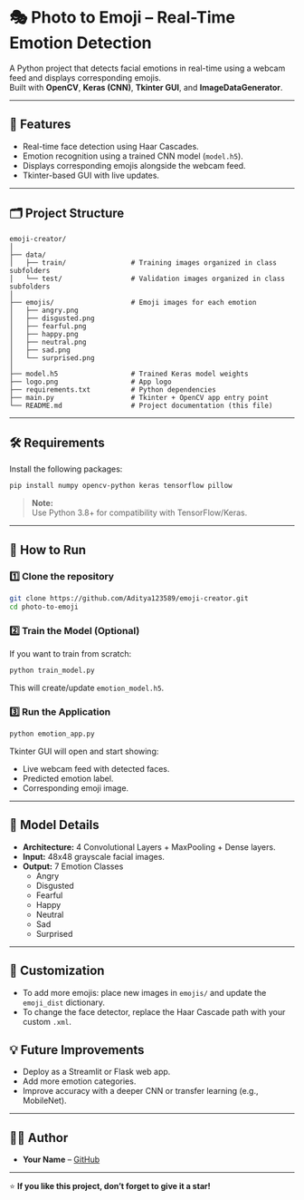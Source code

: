 # 🎭 Photo to Emoji – Real-Time Emotion Detection

A Python project that detects facial emotions in real-time using a webcam feed and displays corresponding emojis.  
Built with **OpenCV**, **Keras (CNN)**, **Tkinter GUI**, and **ImageDataGenerator**.

---

## 📸 Features
- Real-time face detection using Haar Cascades.
- Emotion recognition using a trained CNN model (`model.h5`).
- Displays corresponding emojis alongside the webcam feed.
- Tkinter-based GUI with live updates.


---

## 🗂️ Project Structure  

```
emoji-creator/
│
├── data/
│   ├── train/                # Training images organized in class subfolders
│   └── test/                 # Validation images organized in class subfolders
│
├── emojis/                   # Emoji images for each emotion
│   ├── angry.png
│   ├── disgusted.png
│   ├── fearful.png
│   ├── happy.png
│   ├── neutral.png
│   ├── sad.png
│   └── surprised.png
│
├── model.h5                  # Trained Keras model weights
├── logo.png                  # App logo
├── requirements.txt          # Python dependencies
├── main.py                   # Tkinter + OpenCV app entry point
└── README.md                 # Project documentation (this file)
```

---
## 🛠 Requirements

Install the following packages:

```bash
pip install numpy opencv-python keras tensorflow pillow
```

> **Note:**  
> Use Python 3.8+ for compatibility with TensorFlow/Keras.

---

## 🚀 How to Run

### 1️⃣ Clone the repository

```bash
git clone https://github.com/Aditya123589/emoji-creator.git
cd photo-to-emoji
```

### 2️⃣ Train the Model (Optional)

If you want to train from scratch:

```bash
python train_model.py
```

This will create/update `emotion_model.h5`.

### 3️⃣ Run the Application

```bash
python emotion_app.py
```

Tkinter GUI will open and start showing:
- Live webcam feed with detected faces.
- Predicted emotion label.
- Corresponding emoji image.

---

## 🤖 Model Details

- **Architecture:** 4 Convolutional Layers + MaxPooling + Dense layers.
- **Input:** 48x48 grayscale facial images.
- **Output:** 7 Emotion Classes
  - Angry
  - Disgusted
  - Fearful
  - Happy
  - Neutral
  - Sad
  - Surprised

---

## 📝 Customization

- To add more emojis: place new images in `emojis/` and update the `emoji_dist` dictionary.
- To change the face detector, replace the Haar Cascade path with your custom `.xml`.



## 💡 Future Improvements
- Deploy as a Streamlit or Flask web app.
- Add more emotion categories.
- Improve accuracy with a deeper CNN or transfer learning (e.g., MobileNet).

---

## 👨‍💻 Author

- **Your Name** – [GitHub](https://github.com/Aditya123589)

---

⭐ **If you like this project, don’t forget to give it a star!**
